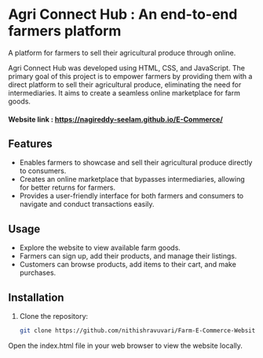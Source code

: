 # Agri Connect Hub : An end-to-end farmers platform
A platform for farmers to sell their agricultural produce through online.

Agri Connect Hub was developed using HTML, CSS, and JavaScript. The primary goal of this project is to empower farmers by providing them with a direct platform to sell their agricultural produce, eliminating the need for intermediaries. It aims to create a seamless online marketplace for farm goods.

#### Website link : https://nagireddy-seelam.github.io/E-Commerce/


## Features

- Enables farmers to showcase and sell their agricultural produce directly to consumers.
- Creates an online marketplace that bypasses intermediaries, allowing for better returns for farmers.
- Provides a user-friendly interface for both farmers and consumers to navigate and conduct transactions easily.

## Usage

- Explore the website to view available farm goods.
- Farmers can sign up, add their products, and manage their listings.
- Customers can browse products, add items to their cart, and make purchases.

## Installation

1. Clone the repository:
   ```bash
   git clone https://github.com/nithishravuvari/Farm-E-Commerce-Website.git

Open the index.html file in your web browser to view the website locally.

